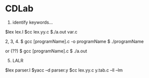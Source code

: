 # CDLab


1. identify keywords...

  $lex lex.l
  $cc lex.yy.c
  $./a.out var.c

2, 3, 4. 
  $ gcc [programName].c -o programName
  $ ./programName
  
  or
  (??)
  $ gcc [programName].c
  $ ./a.out
  
5. LALR
  
  $lex parser.l
  $yacc –d parser.y
  $cc lex.yy.c y.tab.c –ll –lm
